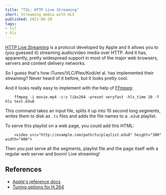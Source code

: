 ```yaml
---
title: "TIL: HTTP Live Streaming"
short: Streaming media with HLS
published: 2021-06-20
tags:
- til
- hls
---
```


[HTTP Live Streaming](https://en.wikipedia.org/wiki/HTTP_Live_Streaming) is a protocol developed by Apple and it allows
you to (you guessed it) streaming audio/video media over HTTP. And it has, apparently, pretty widespread support in most
of the major web browsers, servers and content delivery networks.

So I guess that's how iTunes/VLC/Plex/Kodi/et al. has implemented their streaming? Never heard of it before, but it looks
pretty cool.

And it looks really easy to implement with the help of [FFmpeg](https://en.wikipedia.org/wiki/FFmpeg):

        ffmpeg -i movie.mp4 -c:v libx264 -preset veryfast -hls_time 10 -f hls test.m3u8

This command takes an input file, splits it up into 10 second long segments, writes them to disk as `.ts` files and adds
the file names to a `.m3u8` playlist.

To serve this playlist on a web page, you could add this HTML:

        <video src="http://example.com/path/to/playlist.m3u8" height="300" width="400">

Then you just serve all the segments, playlist file and the page itself with a regular web server and boom!
Live streaming!

## References

- [Apple's reference docs](https://developer.apple.com/streaming/)
- [Tuning options for H.264](https://trac.ffmpeg.org/wiki/Encode/H.264)
